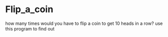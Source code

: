 # Flip_a_coin
how many times would you have to flip a coin to get 10 heads in a row?
use this program to find out
